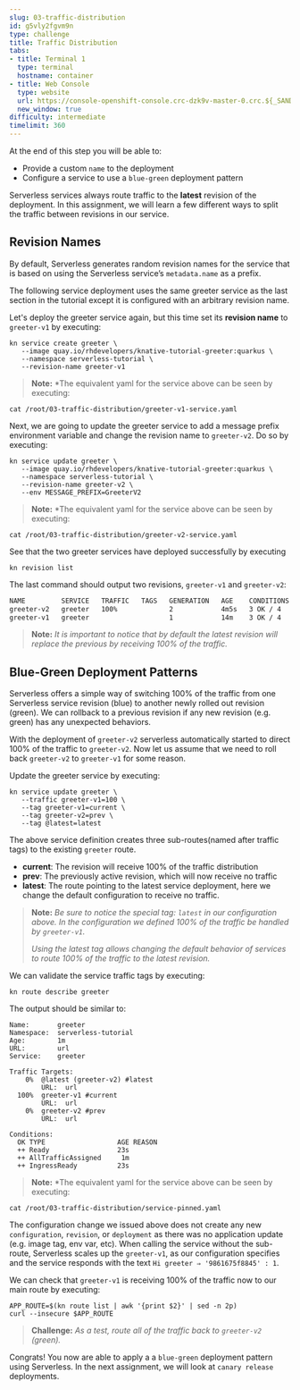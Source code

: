 ```yaml
---
slug: 03-traffic-distribution
id: g5vly2fgvm9n
type: challenge
title: Traffic Distribution
tabs:
- title: Terminal 1
  type: terminal
  hostname: container
- title: Web Console
  type: website
  url: https://console-openshift-console.crc-dzk9v-master-0.crc.${_SANDBOX_ID}.instruqt.io
  new_window: true
difficulty: intermediate
timelimit: 360
---
```

At the end of this step you will be able to:
- Provide a custom `name` to the deployment
- Configure a service to use a `blue-green` deployment pattern

Serverless services always route traffic to the **latest** revision of the deployment. In this assignment, we will learn a few different ways to split the traffic between revisions in our service.

## Revision Names
By default, Serverless generates random revision names for the service that is based on using the Serverless service’s `metadata.name` as a prefix.

The following service deployment uses the same greeter service as the last section in the tutorial except it is configured with an arbitrary revision name.

Let's deploy the greeter service again, but this time set its **revision name** to `greeter-v1` by executing:

```
kn service create greeter \
   --image quay.io/rhdevelopers/knative-tutorial-greeter:quarkus \
   --namespace serverless-tutorial \
   --revision-name greeter-v1
```

> **Note:** *The equivalent yaml for the service above can be seen by executing:

```
cat /root/03-traffic-distribution/greeter-v1-service.yaml
```

Next, we are going to update the greeter service to add a message prefix environment variable and change the revision name to `greeter-v2`.  Do so by executing:

```
kn service update greeter \
   --image quay.io/rhdevelopers/knative-tutorial-greeter:quarkus \
   --namespace serverless-tutorial \
   --revision-name greeter-v2 \
   --env MESSAGE_PREFIX=GreeterV2
```

> **Note:** *The equivalent yaml for the service above can be seen by executing:

```
cat /root/03-traffic-distribution/greeter-v2-service.yaml
```

See that the two greeter services have deployed successfully by executing

```
kn revision list
```

The last command should output two revisions, `greeter-v1` and `greeter-v2`:

```bash
NAME         SERVICE   TRAFFIC   TAGS   GENERATION   AGE    CONDITIONS   READY   REASON
greeter-v2   greeter   100%             2            4m5s   3 OK / 4     True
greeter-v1   greeter                    1            14m    3 OK / 4     True
```

> **Note:** *It is important to notice that by default the latest revision will replace the previous by receiving 100% of the traffic.*

## Blue-Green Deployment Patterns
Serverless offers a simple way of switching 100% of the traffic from one Serverless service revision (blue) to another newly rolled out revision (green).  We can rollback to a previous revision if any new revision (e.g. green) has any unexpected behaviors.

With the deployment of `greeter-v2` serverless automatically started to direct 100% of the traffic to `greeter-v2`. Now let us assume that we need to roll back `greeter-v2` to `greeter-v1` for some reason.

Update the greeter service by executing:

```
kn service update greeter \
   --traffic greeter-v1=100 \
   --tag greeter-v1=current \
   --tag greeter-v2=prev \
   --tag @latest=latest
```

The above service definition creates three sub-routes(named after traffic tags) to the existing `greeter` route.
- **current**: The revision will receive 100% of the traffic distribution
- **prev**: The previously active revision, which will now receive no traffic
- **latest**: The route pointing to the latest service deployment, here we change the default configuration to receive no traffic.

> **Note:** *Be sure to notice the special tag: `latest` in our configuration above.  In the configuration we defined 100% of the traffic be handled by `greeter-v1`.*
>
> *Using the latest tag allows changing the default behavior of services to route 100% of the traffic to the latest revision.*

We can validate the service traffic tags by executing:

```
kn route describe greeter
```

The output should be similar to:

```
Name:       greeter
Namespace:  serverless-tutorial
Age:        1m
URL:        url
Service:    greeter

Traffic Targets:
    0%  @latest (greeter-v2) #latest
        URL:  url
  100%  greeter-v1 #current
        URL:  url
    0%  greeter-v2 #prev
        URL:  url

Conditions:
  OK TYPE                  AGE REASON
  ++ Ready                 23s
  ++ AllTrafficAssigned     1m
  ++ IngressReady          23s
```

> **Note:** *The equivalent yaml for the service above can be seen by executing:

```
cat /root/03-traffic-distribution/service-pinned.yaml
```

The configuration change we issued above does not create any new `configuration`, `revision`, or `deployment` as there was no application update (e.g. image tag, env var, etc).  When calling the service without the sub-route, Serverless scales up the `greeter-v1`, as our configuration specifies and the service responds with the text `Hi greeter ⇒ '9861675f8845' : 1`.

We can check that `greeter-v1` is receiving 100% of the traffic now to our main route by executing:

```
APP_ROUTE=$(kn route list | awk '{print $2}' | sed -n 2p)
curl --insecure $APP_ROUTE
```

> **Challenge:** *As a test, route all of the traffic back to `greeter-v2` (green).*

Congrats! You now are able to apply a a `blue-green` deployment pattern using Serverless.  In the next assignment, we will look at `canary release` deployments.

